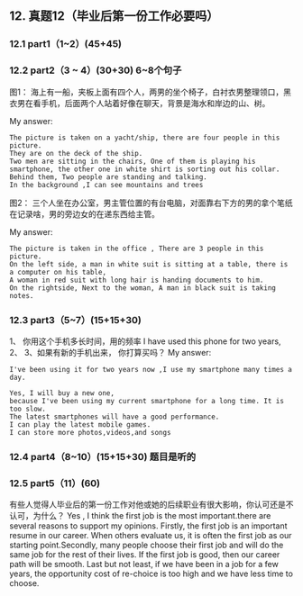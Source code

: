 
## 12.	真题12（毕业后第一份工作必要吗）
### 12.1	part1（1~2）(45+45)
### 12.2	part2（3 ~ 4）(30+30) 6~8个句子
图1：
海上有一船，夹板上面有四个人，两男的坐个椅子，白衬衣男整理领口，黑衣男在看手机，后面两个人站着好像在聊天，背景是海水和岸边的山、树。

My answer:

```
The picture is taken on a yacht/ship, there are four people in this picture. 
They are on the deck of the ship.
Two men are sitting in the chairs, One of them is playing his smartphone, the other one in white shirt is sorting out his collar.
Behind them, Two people are standing and talking.
In the background ,I can see mountains and trees
```

图2：
三个人坐在办公室，男主管位置的有台电脑，对面靠右下方的男的拿个笔纸在记录啥，男的旁边女的在递东西给主管。

My answer:

```
The picture is taken in the office , There are 3 people in this picture. 
On the left side, a man in white suit is sitting at a table, there is a computer on his table, 
A woman in red suit with long hair is handing documents to him.
On the rightside, Next to the woman, A man in black suit is taking notes.
```

### 12.3	part3（5~7）(15+15+30)
1、	你用这个手机多长时间，用的频率
I have used this phone for two years, 
2、
3、如果有新的手机出来， 你打算买吗？
My answer:

```
I've been using it for two years now ,I use my smartphone many times a day.

Yes, I will buy a new one, 
because I've been using my current smartphone for a long time. It is too slow.
The latest smartphones will have a good performance.
I can play the latest mobile games. 
I can store more photos,videos,and songs
```


### 12.4	part4（8~10）(15+15+30) 题目是听的
### 12.5	part5（11）(60) 
有些人觉得人毕业后的第一份工作对他或她的后续职业有很大影响，你认可还是不认可，为什么？
Yes , I think the first job is the most important.there are several reasons to support my opinions.
Firstly, the first job is an important resume in our career. When others evaluate us, it is often the first job as our starting point.Secondly, many people choose their first job and will do the same job for the rest of their lives. If the first job is good, then our career path will be smooth. Last but not least, if we have been in a job for a few years, the opportunity cost of re-choice is too high and we have less time to choose.
